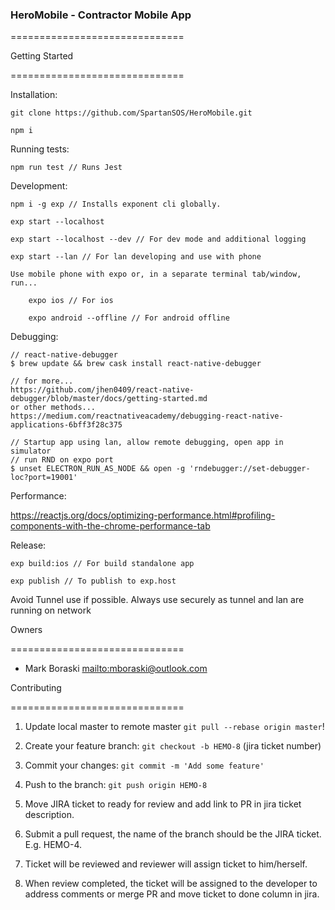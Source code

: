 ### HeroMobile - Contractor Mobile App

==============================

Getting Started

==============================

Installation:

    git clone https://github.com/SpartanSOS/HeroMobile.git

    npm i

Running tests:

    npm run test // Runs Jest

Development:

    npm i -g exp // Installs exponent cli globally.

    exp start --localhost

    exp start --localhost --dev // For dev mode and additional logging

    exp start --lan // For lan developing and use with phone

    Use mobile phone with expo or, in a separate terminal tab/window, run...

        expo ios // For ios

        expo android --offline // For android offline

Debugging:

    // react-native-debugger
    $ brew update && brew cask install react-native-debugger

    // for more...
    https://github.com/jhen0409/react-native-debugger/blob/master/docs/getting-started.md
    or other methods...
    https://medium.com/reactnativeacademy/debugging-react-native-applications-6bff3f28c375

    // Startup app using lan, allow remote debugging, open app in simulator
    // run RND on expo port
    $ unset ELECTRON_RUN_AS_NODE && open -g 'rndebugger://set-debugger-loc?port=19001'

Performance:

https://reactjs.org/docs/optimizing-performance.html#profiling-components-with-the-chrome-performance-tab

Release:

    exp build:ios // For build standalone app

    exp publish // To publish to exp.host

Avoid Tunnel use if possible.
Always use securely as tunnel and lan are running on network

Owners

==============================

-   Mark Boraski <mailto:mboraski@outlook.com>

Contributing

==============================

1.  Update local master to remote master `git pull --rebase origin master`!

2.  Create your feature branch: `git checkout -b HEMO-8` (jira ticket number)

3.  Commit your changes: `git commit -m 'Add some feature'`

4.  Push to the branch: `git push origin HEMO-8`

5.  Move JIRA ticket to ready for review and add link to PR in jira ticket description.

6.  Submit a pull request, the name of the branch should be the JIRA ticket. E.g. HEMO-4.

7.  Ticket will be reviewed and reviewer will assign ticket to him/herself.

8.  When review completed, the ticket will be assigned to the developer to address comments or merge PR and move ticket to done column in jira.
